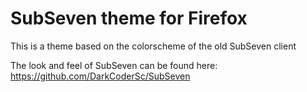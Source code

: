 # SubSeven theme for Firefox

This is a theme based on the colorscheme of the old SubSeven client 

The look and feel of SubSeven can be found here: https://github.com/DarkCoderSc/SubSeven

